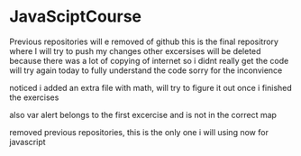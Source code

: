 # JavaSciptCourse
Previous repositories will e removed of github
this is the final repositrory where I will try to push my changes
other excersises will be deleted because there was a lot of copying of internet so i didnt really get the code
will try again today to fully understand the code 
sorry for the inconvience

noticed i added an extra file with math, will try to figure it out once i finished the exercises

also var alert belongs to the first excercise and is not in the correct map


removed previous repositories, this is the only one i will using now for javascript
